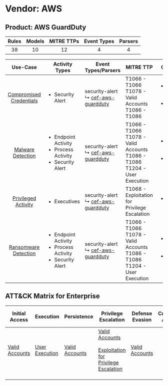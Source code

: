 Vendor: AWS
===========
Product: AWS GuardDuty
----------------------
| Rules | Models | MITRE TTPs | Event Types | Parsers |
|:-----:|:------:|:----------:|:-----------:|:-------:|
|  38   |   10   |     12     |      4      |    4    |

|                                 Use-Case                                  | Activity Types                                                                      | Event Types/Parsers                                                                          | MITRE TTP                                                                              | Content                                              |
|:-------------------------------------------------------------------------:| ----------------------------------------------------------------------------------- | -------------------------------------------------------------------------------------------- | -------------------------------------------------------------------------------------- | ---------------------------------------------------- |
| [Compromised Credentials](../UseCases/usecase_compromised_credentials.md) | <ul><li>Security Alert</li></ul>                                                    |  security-alert<br> ↳ [cef-aws-guardduty](../Parsers/parserContent_cef-aws-guardduty.md)<br> | T1066 - T1066<br>T1078 - Valid Accounts<br>T1086 - T1086<br>                           | <ul><li>17 Rules</li></ul><ul><li>4 Models</li></ul> |
|       [Malware Detection](../UseCases/usecase_malware_detection.md)       | <ul><li>Endpoint Activity</li><li>Process Activity</li><li>Security Alert</li></ul> |  security-alert<br> ↳ [cef-aws-guardduty](../Parsers/parserContent_cef-aws-guardduty.md)<br> | T1066 - T1066<br>T1078 - Valid Accounts<br>T1086 - T1086<br>T1204 - User Execution<br> | <ul><li>10 Rules</li></ul><ul><li>3 Models</li></ul> |
|     [Privileged Activity](../UseCases/usecase_privileged_activity.md)     | <ul><li>Executives</li></ul>                                                        |  security-alert<br> ↳ [cef-aws-guardduty](../Parsers/parserContent_cef-aws-guardduty.md)<br> | T1068 - Exploitation for Privilege Escalation<br>                                      | <ul><li>1 Rules</li></ul>                            |
|    [Ransomware Detection](../UseCases/usecase_ransomware_detection.md)    | <ul><li>Endpoint Activity</li><li>Process Activity</li><li>Security Alert</li></ul> |  security-alert<br> ↳ [cef-aws-guardduty](../Parsers/parserContent_cef-aws-guardduty.md)<br> | T1066 - T1066<br>T1078 - Valid Accounts<br>T1086 - T1086<br>T1204 - User Execution<br> | <ul><li>10 Rules</li></ul><ul><li>3 Models</li></ul> |

ATT&CK Matrix for Enterprise
----------------------------
| Initial Access                                                      | Execution                                                           | Persistence                                                         | Privilege Escalation                                                                                                                                          | Defense Evasion                                                     | Credential Access | Discovery | Lateral Movement | Collection | Command and Control | Exfiltration | Impact |
| ------------------------------------------------------------------- | ------------------------------------------------------------------- | ------------------------------------------------------------------- | ------------------------------------------------------------------------------------------------------------------------------------------------------------- | ------------------------------------------------------------------- | ----------------- | --------- | ---------------- | ---------- | ------------------- | ------------ | ------ |
| [Valid Accounts](https://attack.mitre.org/techniques/T1078)<br><br> | [User Execution](https://attack.mitre.org/techniques/T1204)<br><br> | [Valid Accounts](https://attack.mitre.org/techniques/T1078)<br><br> | [Valid Accounts](https://attack.mitre.org/techniques/T1078)<br><br>[Exploitation for Privilege Escalation](https://attack.mitre.org/techniques/T1068)<br><br> | [Valid Accounts](https://attack.mitre.org/techniques/T1078)<br><br> |                   |           |                  |            |                     |              |        |